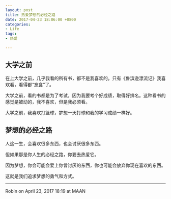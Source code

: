 ```yaml
---
layout: post
title: 热爱梦想的必经之路
date: 2017-04-23 18:06:00 +0800
categories:
- Life
tags:
- 热爱

---
```


## 大学之前

在上大学之前，几乎我看的所有书，都不是我喜欢的。只有《鲁滨逊漂流记》我喜欢看，看得都“忘食”了。

大学之前，看的书都是为了考试，因为我要考个好成绩，取得好排名。这种看书的感觉是被动的，我不喜欢，但是我必须看。

大学之前，我喜欢打篮球，梦想一天打球和我的学习成绩一样好。

## 梦想的必经之路

人这一生，会喜欢很多东西，也会讨厌很多东西。

但如果那是你人生的必经之路，你要去热爱它。

因为梦想，你会可能会爱上你曾讨厌的东西，你也可能会放弃你现在喜欢的东西。

这就是我们追求梦想的勇气和方式。

----

Robin on April 23, 2017 18:19 at MAAN

